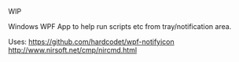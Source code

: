 WIP

Windows WPF App to help run scripts etc from tray/notification area.

Uses:
https://github.com/hardcodet/wpf-notifyicon
http://www.nirsoft.net/cmp/nircmd.html
